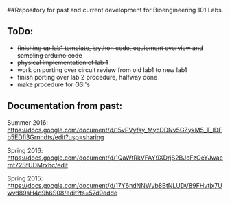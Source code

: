 ##Repository for past and current development for Bioengineering 101 Labs.


## ToDo:
- ~~finishing up lab1 template, ipython code, equipment overview and sampling arduino code~~
- ~~physical implementation of lab 1~~ 
- work on porting over circuit review from old lab1 to new lab1
- finish porting over lab 2 procedure, halfway done
- make procedure for GSI's


## Documentation from past:

Summer 2016: https://docs.google.com/document/d/15vPVyfsy_MycDDNv5GZykM5_T_lDFb5EDfi3Grnhdts/edit?usp=sharing

Spring 2016: https://docs.google.com/document/d/1QaWtRkVFAY9XDrjS2BJcFzOeYJwaernt72SfUDMrxhc/edit

Spring 2015: https://docs.google.com/document/d/17Y6ndNNWyb8BtNLUDV89FHvtjx7Uwvd89sH4d9h6S08/edit?ts=57d9edde

